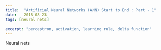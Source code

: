 ```yaml
---
title:  "Artificial Neural Networks (ANN) Start to End : Part - 1"
date:   2018-08-23
tags: [neural nets]

excerpt: "perceptron, activation, learning rule, delta function"
---
```


Neural nets